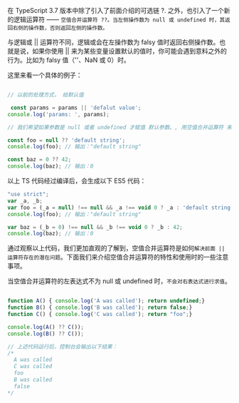 在 TypeScript 3.7 版本中除了引入了前面介绍的可选链 ?. 之外，也引入了一个新的逻辑运算符 —— `空值合并运算符 ??。当左侧操作数为 null 或 undefined 时，其返回右侧的操作数，否则返回左侧的操作数。`

与逻辑或 || 运算符不同，逻辑或会在左操作数为 falsy 值时返回右侧操作数。也就是说，如果你使用 || 来为某些变量设置默认的值时，你可能会遇到意料之外的行为。比如为 falsy 值（''、NaN 或 0）时。

这里来看一个具体的例子：

```js

// 以前的处理方式， 给默认值

 const params = params || 'defalut value'; 
console.log('params: ', params);

// 我们希望如果参数是 null 或者 undefined 才赋值 默认参数。, 用空值合并运算符 来解决

const foo = null ?? 'default string';
console.log(foo); // 输出："default string"

const baz = 0 ?? 42;
console.log(baz); // 输出：0

  ```

  以上 TS 代码经过编译后，会生成以下 ES5 代码：

  ```js
  "use strict";
var _a, _b;
var foo = (_a = null) !== null && _a !== void 0 ? _a : 'default string';
console.log(foo); // 输出："default string"

var baz = (_b = 0) !== null && _b !== void 0 ? _b : 42;
console.log(baz); // 输出：0
```

通过观察以上代码，我们更加直观的了解到，空值合并运算符是如何`解决前面 || 运算符存在的潜在问题`。下面我们来介绍空值合并运算符的特性和使用时的一些注意事项。

当空值合并运算符的左表达式不为 null 或 undefined 时，`不会对右表达式进行求值`。

```js 

function A() { console.log('A was called'); return undefined;}
function B() { console.log('B was called'); return false;}
function C() { console.log('C was called'); return "foo";}

console.log(A() ?? C());
console.log(B() ?? C());

// 上述代码运行后，控制台会输出以下结果：
/* 
  A was called 
  C was called 
  foo 
  B was called 
  false 
*/

```


